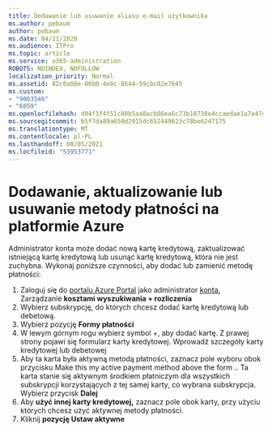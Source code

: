```yaml
---
title: Dodawanie lub usuwanie aliasu e-mail użytkownika
ms.author: pebaum
author: pebaum
ms.date: 04/21/2020
ms.audience: ITPro
ms.topic: article
ms.service: o365-administration
ROBOTS: NOINDEX, NOFOLLOW
localization_priority: Normal
ms.assetid: 82c0a06e-86b0-4e8c-8644-59cbc02e7645
ms.custom:
- "9003546"
- "6859"
ms.openlocfilehash: d94f3f4f51c88b5aa8acb06ea6c73b18738e4ccaedae1a7e47456f3b64ac4697
ms.sourcegitcommit: b5f7da89a650d2915dc652449623c78be6247175
ms.translationtype: MT
ms.contentlocale: pl-PL
ms.lasthandoff: 08/05/2021
ms.locfileid: "53953771"
---
```

# <a name="add-update-or-delete-payment-method-in-azure"></a>Dodawanie, aktualizowanie lub usuwanie metody płatności na platformie Azure

Administrator konta może dodać nową kartę kredytową, zaktualizować istniejącą kartę kredytową lub usunąć kartę kredytową, która nie jest zuchybna. Wykonaj poniższe czynności, aby dodać lub zamienić metodę płatności:

1. Zaloguj się do [portalu Azure Portal](https://portal.azure.com/) jako administrator [konta.](https://docs.microsoft.com/azure/billing/billing-subscription-transfer?WT.mc_id=Portal-Microsoft_Azure_Support#whoisaa) Zarządzanie **kosztami wyszukiwania + rozliczenia**
2. Wybierz subskrypcję, do których chcesz dodać kartę kredytową lub debetową.
3. Wybierz pozycję **Formy płatności**
4. W lewym górnym rogu wybierz symbol +, aby dodać kartę. Z prawej strony pojawi się formularz karty kredytowej. Wprowadź szczegóły karty kredytowej lub debetowej
5. Aby ta karta była aktywną metodą płatności, zaznacz pole wyboru obok przycisku Make this my active payment method above the form .. Ta karta stanie się aktywnym środkiem płatniczym dla wszystkich subskrypcji korzystających z tej samej karty, co wybrana subskrypcja. Wybierz przycisk **Dalej**
6. Aby **użyć innej karty kredytowej,** zaznacz pole obok karty, przy użyciu których chcesz użyć aktywnej metody płatności.
7. Kliknij **pozycję Ustaw aktywne**
